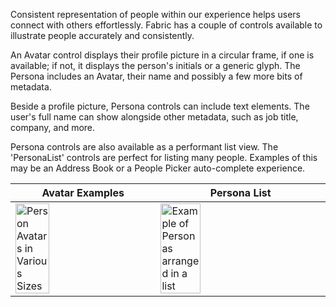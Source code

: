 Consistent representation of people within our experience helps users connect with others effortlessly. Fabric has a couple of controls available to illustrate people accurately and consistently.

An Avatar control displays their profile picture in a circular frame, if one is available; if not, it displays the person's initials or a generic glyph. The Persona includes an Avatar, their name and possibly a few more bits of metadata.

Beside a profile picture, Persona controls can include text elements. The user's full name can show alongside other metadata, such as job title, company, and more.

Persona controls are also available as a performant list view. The 'PersonaList' controls are perfect for listing many people. Examples of this may be an Address Book or a People Picker auto-complete experience.

| Avatar Examples                                                                                                                                          | Persona List                                                                                                                                                              |
| -------------------------------------------------------------------------------------------------------------------------------------------------------- | ------------------------------------------------------------------------------------------------------------------------------------------------------------------------- |
| <img src="https://uifabric.azurewebsites.net/media/images/controls/ios/Persona/Avatars.png" alt="Person Avatars in Various Sizes" style="width: 50%;" /> | <img src="https://uifabric.azurewebsites.net/media/images/controls/ios/Persona/MSPersonaListView.png" alt="Example of Personas arranged in a list" style="width: 50%;" /> |
